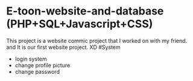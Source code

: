 # E-toon-website-and-database (PHP+SQL+Javascript+CSS)
This project is a website commic project that I worked on with my friend.
and It is our first website project. XD
#System
- login system
- change profile picture
- change password
